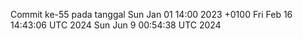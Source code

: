 Commit ke-55 pada tanggal Sun Jan 01 14:00 2023 +0100
Fri Feb 16 14:43:06 UTC 2024
Sun Jun  9 00:54:38 UTC 2024
